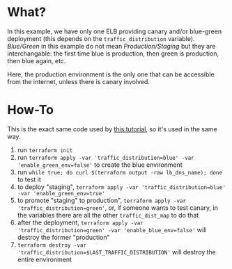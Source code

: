 # What?

In this example, we have only one ELB providing canary and/or blue-green deployment (this depends on the `traffic_distribution` variable).
_Blue/Green_ in this example do not mean _Production/Staging_ but they are interchangable: the first time blue is production, then green is production, then blue again, etc.

Here, the production environment is the only one that can be accessible from the internet, unless there is canary involved.

# How-To

This is the exact same code used by [this
tutorial](https://learn.hashicorp.com/tutorials/terraform/blue-green-canary-tests-deployments), so it's used in the same way.

1. run `terraform init`
2. run `terraform apply -var 'traffic_distribution=blue' -var 'enable_green_env=false'` to create the blue environment
3. run `while true; do curl $(terraform output -raw lb_dns_name); done` to test it
4. to deploy "staging", `terraform apply -var 'traffic_distribution=blue' -var 'enable_green_env=true'`
5. to promote "staging" to production", `terraform apply -var 'traffic_distribution=green'`, or, if someone wants to test canary, in the variables there are all the other `traffic_dist_map` to do that
6. after the deployment, `terraform apply -var 'traffic_distribution=green' -var 'enable_blue_env=false'` will destroy the former "production"
7. `terraform destroy -var 'traffic_distribution=$LAST_TRAFFIC_DISTRIBUTION'` will destroy the entire environment